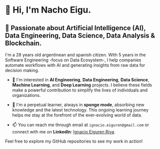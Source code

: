 # 👋 Hi, I'm Nacho Eigu. 

## 👀 Passionate about Artificial Intelligence (AI), Data Engineering, Data Science, Data Analysis & Blockchain.

I'm a 28 years old argentinean and spanish citizen. With 5 years in the Software Engineering -focus on Data Ecosystem-, I help companies automate workflows with AI and generating insights from raw data for decision making.

- 💼 I'm interested in **AI Engineering**, **Data Engineering**, **Data Science**, **Machine Learning**, and **Deep Learning** projects. I believe these fields make a powerful contribution to simplify the lives of individuals and organizations.

- 🌱 I'm a perpetual learner, always in **sponge mode**, absorbing new knowledge and the latest technology. This ongoing learning journey helps me stay at the forefront of the ever-evolving world of data.

- 📫 You can reach me through email at `ignacio.eiguren@gmail.com` or connect with me on **LinkedIn**: [Ignacio Eiguren Riva](https://www.linkedin.com/in/ignacio-eiguren).

Feel free to explore my GitHub repositories to see my work in action!

